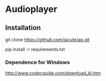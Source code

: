 # Audioplayer


## Installation

git clone https://github.com/jacute/ap.git

pip install -r requirements.txt


### Dependence for Windows

http://www.codecguide.com/download_kl.htm

